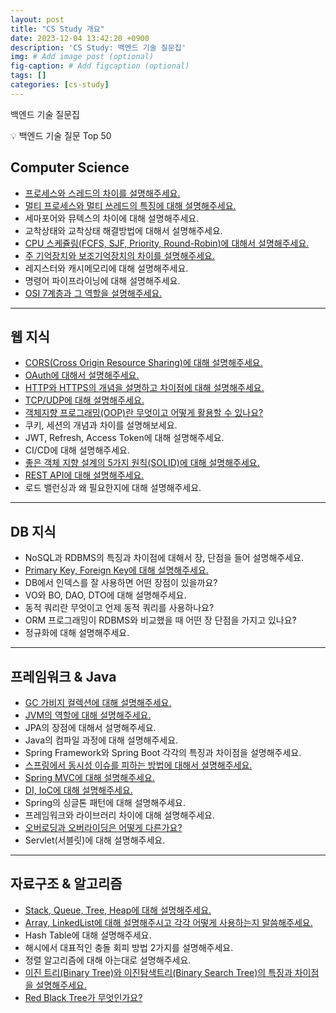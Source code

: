 ```yaml
---
layout: post
title: "CS Study 개요"
date: 2023-12-04 13:42:20 +0900
description: 'CS Study: 백엔드 기술 질문집'
img: # Add image post (optional)
fig-caption: # Add figcaption (optional)
tags: []
categories: [cs-study]
---
```


백엔드 기술 질문집

<aside>
💡 백엔드 기술 질문 Top 50
</aside>

## Computer Science

- [프로세스와 스레드의 차이를 설명해주세요.](/posts/cs-process-vs-thread-231205)
- [멀티 프로세스와 멀티 쓰레드의 특징에 대해 설명해주세요.](/posts/cs-multi-process-and-thread-231213)
- 세마포어와 뮤텍스의 차이에 대해 설명해주세요.
- 교착상태와 교착상태 해결방법에 대해서 설명해주세요.
- [CPU 스케쥴링(FCFS, SJF, Priority, Round-Robin)에 대해서 설명해주세요.](/posts/cs-cpu-scheduling)
- [주 기억장치와 보조기억장치의 차이를 설명해주세요.](/posts/cs-primary-vs-secondary-storage-difference-240106)
- 레지스터와 캐시메모리에 대해 설명해주세요.
- 명령어 파이프라이닝에 대해 설명해주세요.
- [OSI 7계층과 그 역할을 설명해주세요.](/posts/cs-osi-231219)

---

## 웹 지식

- [CORS(Cross Origin Resource Sharing)에 대해 설명해주세요.](/posts/cs-CORS-231206)
- [OAuth에 대해서 설명해주세요.](/posts/cs-OAuth-231207)
- [HTTP와 HTTPS의 개념을 설명하고 차이점에 대해 설명해주세요.](/posts/cs-http-231215)
- [TCP/UDP에 대해 설명해주세요.](/posts/cs-TCP-UDP-231228)
- [객체지향 프로그래밍(OOP)란 무엇이고 어떻게 활용할 수 있나요?](/posts/cs-oop)
- 쿠키, 세션의 개념과 차이를 설명해보세요.
- JWT, Refresh, Access Token에 대해 설명해주세요.
- CI/CD에 대해 설명해주세요.
- [좋은 객체 지향 설계의 5가지 원칙(SOLID)에 대해 설명해주세요.](/posts/cs-SOLID-231226)
- [REST API에 대해 설명해주세요.](/posts/cs-REST-API-240105)
- 로드 밸런싱과 왜 필요한지에 대해 설명해주세요.

---

## DB 지식

- NoSQL과 RDBMS의 특징과 차이점에 대해서 장, 단점을 들어 설명해주세요.
- [Primary Key, Foreign Key에 대해 설명해주세요.](/posts/cs-primary-key-240104)
- DB에서 인덱스를 잘 사용하면 어떤 장점이 있을까요?
- VO와 BO, DAO, DTO에 대해 설명해주세요.
- 동적 쿼리란 무엇이고 언제 동적 쿼리를 사용하나요?
- ORM 프로그래밍이 RDBMS와 비교했을 때 어떤 장 단점을 가지고 있나요?
- 정규화에 대해 설명해주세요.

---

## 프레임워크 & Java

- [GC 가비지 컬렉션에 대해 설명해주세요.](/posts/cs-GC-231208)
- [JVM의 역할에 대해 설명해주세요.](/posts/cs-jvm-231214)
- JPA의 장점에 대해서 설명해주세요.
- Java의 컴파일 과정에 대해 설명해주세요.
- Spring Framework와 Spring Boot 각각의 특징과 차이점을 설명해주세요.
- [스프링에서 동시성 이슈를 피하는 방법에 대해서 설명해주세요.](/posts/cs-concurrency-231220)
- [Spring MVC에 대해 설명해주세요.](/posts/cs-spring-MVC-240115)
- [DI, IoC에 대해 설명해주세요.](/posts/cs-DI-IoC-240103)
- Spring의 싱글톤 패턴에 대해 설명해주세요.
- 프레임워크와 라이브러리 차이에 대해 설명해주세요.
- [오버로딩과 오버라이딩은 어떻게 다른가요?](/posts/cs-overloading-vs-overriding-231227)
- Servlet(서블릿)에 대해 설명해주세요.

---

## 자료구조 & 알고리즘

- [Stack, Queue, Tree, Heap에 대해 설명해주세요.](/posts/cs-data-structure-231213)
- [Array, LinkedList에 대해 설명해주시고 각각 어떻게 사용하는지 말씀해주세요.](/posts/cs-data-structure-231213)
- Hash Table에 대해 설명해주세요.
- 해시에서 대표적인 충돌 회피 방법 2가지를 설명해주세요.
- 정렬 알고리즘에 대해 아는대로 설명해주세요.
- [이진 트리(Binary Tree)와 이진탐색트리(Binary Search Tree)의 특징과 차이점을 설명해주세요.](/posts/cs-binary-tree-231218)
- [Red Black Tree가 무엇인가요?](/posts/cs-red-black-tree-231229)
